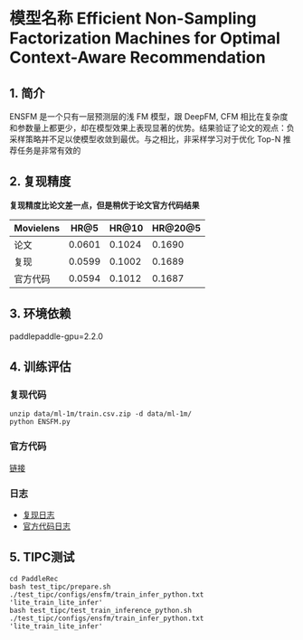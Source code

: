 # 模型名称 Efficient Non-Sampling Factorization Machines for Optimal Context-Aware Recommendation
## 1. 简介
ENSFM 是一个只有一层预测层的浅 FM 模型，跟 DeepFM, CFM 相比在复杂度和参数量上都更少，却在模型效果上表现显著的优势。结果验证了论文的观点：负采样策略并不足以使模型收敛到最优。与之相比，非采样学习对于优化 Top-N 推荐任务是非常有效的
## 2. 复现精度
**复现精度比论文差一点，但是稍优于论文官方代码结果**

| Movielens   |HR@5|   HR@10   |HR@20@5|
| ---- | ----  |  ---- | ----  | 
| 论文  | 0.0601 |0.1024|0.1690|
| 复现  | 0.0599 |0.1002|0.1689|
| 官方代码  | 0.0594 |0.1012|0.1687|

## 3. 环境依赖
paddlepaddle-gpu=2.2.0
## 4. 训练评估
### 复现代码
```
unzip data/ml-1m/train.csv.zip -d data/ml-1m/ 
python ENSFM.py
```
### 官方代码
[链接](https://github.com/chenchongthu/ENSFM)
### 日志
- [复现日志](./data/ml-1m/ENSFM.txt)
- [官方代码日志](./data/ml-1m/ENSFM-tf.txt)
## 5. TIPC测试
```
cd PaddleRec
bash test_tipc/prepare.sh ./test_tipc/configs/ensfm/train_infer_python.txt 'lite_train_lite_infer'
bash test_tipc/test_train_inference_python.sh ./test_tipc/configs/ensfm/train_infer_python.txt 'lite_train_lite_infer'
```